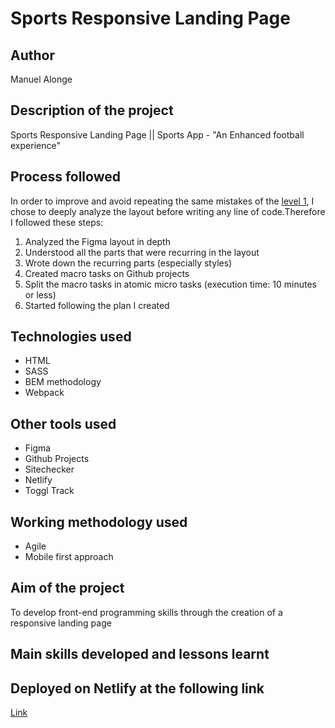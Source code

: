 # Sports Responsive Landing Page

## Author

Manuel Alonge

## Description of the project

Sports Responsive Landing Page || Sports App - "An Enhanced football experience"

## Process followed

In order to improve and avoid repeating the same mistakes of the [level 1](https://github.com/manuelalonge/hotel-landing-page), I chose to deeply analyze the layout before writing any line of code.Therefore I followed these steps:

1. Analyzed the Figma layout in depth
2. Understood all the parts that were recurring in the layout
3. Wrote down the recurring parts (especially styles)
4. Created macro tasks on Github projects
5. Split the macro tasks in atomic micro tasks (execution time: 10 minutes or less)
6. Started following the plan I created

## Technologies used

* HTML
* SASS
* BEM methodology
* Webpack

## Other tools used

* Figma
* Github Projects
* Sitechecker
* Netlify
* Toggl Track

## Working methodology used

* Agile
* Mobile first approach

## Aim of the project

To develop front-end programming skills through the creation of a responsive landing page

## Main skills developed and lessons learnt

## Deployed on Netlify at the following link

[Link](https://sports-responsive-landing-page.netlify.app/)




